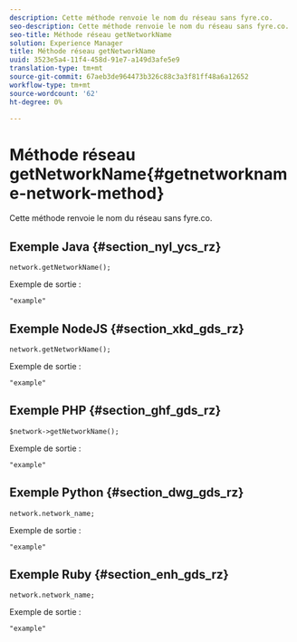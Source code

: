 ```yaml
---
description: Cette méthode renvoie le nom du réseau sans fyre.co.
seo-description: Cette méthode renvoie le nom du réseau sans fyre.co.
seo-title: Méthode réseau getNetworkName
solution: Experience Manager
title: Méthode réseau getNetworkName
uuid: 3523e5a4-11f4-458d-91e7-a149d3afe5e9
translation-type: tm+mt
source-git-commit: 67aeb3de964473b326c88c3a3f81ff48a6a12652
workflow-type: tm+mt
source-wordcount: '62'
ht-degree: 0%

---
```



# Méthode réseau getNetworkName{#getnetworkname-network-method}

Cette méthode renvoie le nom du réseau sans fyre.co.

## Exemple Java {#section_nyl_ycs_rz}

```
network.getNetworkName();
```

Exemple de sortie :

```
"example" 
```

## Exemple NodeJS {#section_xkd_gds_rz}

```
network.getNetworkName();
```

Exemple de sortie :

```
"example" 
```

## Exemple PHP {#section_ghf_gds_rz}

```
$network->getNetworkName(); 
```

Exemple de sortie :

```
"example" 
```

## Exemple Python {#section_dwg_gds_rz}

```
network.network_name; 
```

Exemple de sortie :

```
"example" 
```

## Exemple Ruby {#section_enh_gds_rz}

```
network.network_name; 
```

Exemple de sortie :

```
"example" 
```

